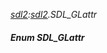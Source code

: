 _[sdl2](../../modules/sdl2/sdl2-module.md):[sdl2](../../modules/sdl2/sdl2-module.md).SDL\_GLattr_
##### Enum SDL\_GLattr
